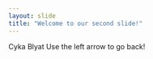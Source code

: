```yaml
---
layout: slide
title: "Welcome to our second slide!"
---
```

Cyka Blyat
Use the left arrow to go back!
